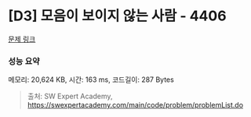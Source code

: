 # [D3] 모음이 보이지 않는 사람 - 4406 

[문제 링크](https://swexpertacademy.com/main/code/problem/problemDetail.do?contestProbId=AWNcD_66pUEDFAV8) 

### 성능 요약

메모리: 20,624 KB, 시간: 163 ms, 코드길이: 287 Bytes



> 출처: SW Expert Academy, https://swexpertacademy.com/main/code/problem/problemList.do